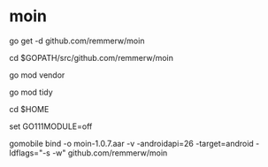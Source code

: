 # moin


go get -d github.com/remmerw/moin

cd $GOPATH/src/github.com/remmerw/moin

go mod vendor

go mod tidy

cd $HOME

set GO111MODULE=off

gomobile bind -o moin-1.0.7.aar -v -androidapi=26 -target=android -ldflags="-s -w" github.com/remmerw/moin 
